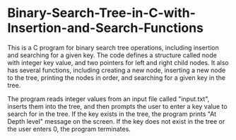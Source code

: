 # Binary-Search-Tree-in-C-with-Insertion-and-Search-Functions

  This is a C program for binary search tree operations, including insertion and searching for a given key. The code defines a structure called node with integer key value, and two pointers for left and right child nodes. It also has several functions, including creating a new node, inserting a new node to the tree, printing the nodes in order, and searching for a given key in the tree.

  The program reads integer values from an input file called "input.txt", inserts them into the tree, and then prompts the user to enter a key value to search for in the tree. If the key exists in the tree, the program prints "At Depth level" message on the screen. If the key does not exist in the tree or the user enters 0, the program terminates.
